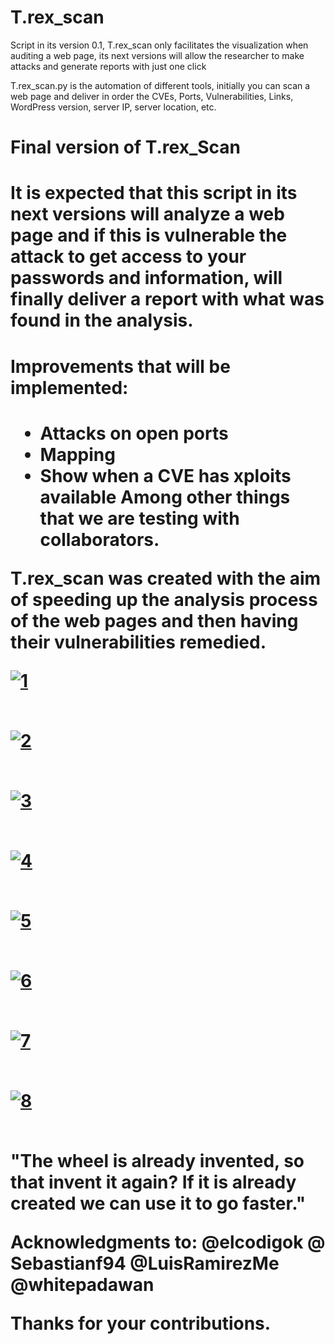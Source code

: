 # T.rex_scan
Script in its version 0.1, T.rex_scan only facilitates the visualization when auditing a web page, its next versions will allow the researcher to make attacks and generate reports with just one click

T.rex_scan.py is the automation of different tools, initially you can scan a web page and deliver in order the CVEs, Ports, Vulnerabilities, Links, WordPress version, server IP, server location, etc.

<h1>Final version of T.rex_Scan<h1/>

It is expected that this script in its next versions will analyze a web page and if this is vulnerable the attack to get access to your passwords and information, will finally deliver a report with what was found in the analysis.

<h1>Improvements that will be implemented:<h1/>

* Attacks on open ports
* Mapping
* Show when a CVE has xploits available
Among other things that we are testing with collaborators.

T.rex_scan was created with the aim of speeding up the analysis process of the web pages and then having their vulnerabilities remedied.

<a href="https://ibb.co/cbeGq7"><img src="https://preview.ibb.co/jBu5iS/1.png" alt="1" border="0"></a><br /><a target='_blank' href=''></a><br />

<a href="https://ibb.co/hF5T3S"><img src="https://preview.ibb.co/ganxxn/2.png" alt="2" border="0"></a><br /><a target='_blank' href=''></a><br />

<a href="https://ibb.co/bVGeA7"><img src="https://preview.ibb.co/huL6q7/3.png" alt="3" border="0"></a><br /><a target='_blank' href=''></a><br />

<a href="https://ibb.co/dquucn"><img src="https://preview.ibb.co/eVCQiS/4.png" alt="4" border="0"></a><br /><a target='_blank' href=''></a><br />

<a href="https://ibb.co/cBPhV7"><img src="https://preview.ibb.co/dhFZcn/5.png" alt="5" border="0"></a><br /><a target='_blank' href=''></a><br />

<a href="https://ibb.co/isk0Hn"><img src="https://preview.ibb.co/ekqBOS/6.png" alt="6" border="0"></a><br /><a target='_blank' href=''></a><br />

<a href="https://ibb.co/cvQNV7"><img src="https://preview.ibb.co/g2LBOS/7.png" alt="7" border="0"></a><br /><a target='_blank' href=''></a><br />

<a href="https://ibb.co/cuxQiS"><img src="https://preview.ibb.co/nKxQiS/8.png" alt="8" border="0"></a><br /><a target='_blank' href=''></a><br />


"The wheel is already invented, so that invent it again? If it is already created we can use it to go faster."

Acknowledgments to: @elcodigok @ Sebastianf94 @LuisRamirezMe @whitepadawan

Thanks for your contributions.
